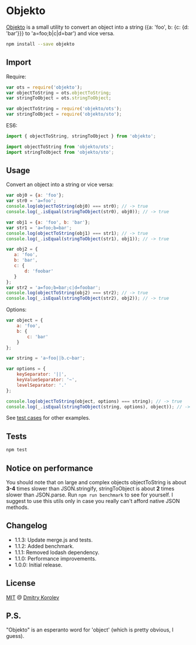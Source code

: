 # Objekto

[Objekto](https://www.npmjs.com/package/objekto) is a small utility to convert an object into a string ({a: 'foo', b: {c: {d: 'bar'}}} to 'a=foo;b|c|d=bar') and vice versa.
```bash
npm install --save objekto
```

## Import
Require:
```js
var ots = require('objekto');
var objectToString = ots.objectToString;
var stringToObject = ots.stringToObject;
```
```js
var objectToString = require('objekto/ots');
var stringToObject = require('objekto/sto');
```

ES6:
```js
import { objectToString, stringToObject } from 'objekto';
```
```js
import objectToString from 'objekto/ots';
import stringToObject from 'objekto/sto';
```

## Usage
Convert an object into a string or vice versa:
```js
var obj0 = {a: 'foo'};
var str0 = 'a=foo';
console.log(objectToString(obj0) === str0); // -> true
console.log(_.isEqual(stringToObject(str0), obj0)); // -> true

var obj1 = {a: 'foo', b: 'bar'};
var str1 = 'a=foo;b=bar';
console.log(objectToString(obj1) === str1); // -> true
console.log(_.isEqual(stringToObject(str1), obj1)); // -> true

var obj2 = {
   a: 'foo',
   b: 'bar',
   c: {
       d: 'foobar'
   }
};
var str2 = 'a=foo;b=bar;c|d=foobar';
console.log(objectToString(obj2) === str2); // -> true
console.log(_.isEqual(stringToObject(str2), obj2)); // -> true
```
Options:
```js
var object = {
    a: 'foo',
    b: {
        c: 'bar'
    }
};

var string = 'a~foo||b.c~bar';

var options = {
    keySeparator: '||',
    keyValueSeparator: '~',
    levelSeparator: '.'
};

console.log(objectToString(object, options) === string); // -> true
console.log(_.isEqual(stringToObject(string, options), object)); // -> true

```
See [test cases](https://github.com/dmitry-korolev/objekto/blob/master/__tests__/index.js) for other examples.

## Tests
```bash
npm test
```

## Notice on performance
You should note that on large and complex objects objectToString is about **3-4** times slower than JSON.stringify, stringToObject is about **2** times slower than JSON.parse. Run `npm run benchmark` to see for yourself. I suggest to  use this utils only in case you really can't afford native JSON methods.

## Changelog
* 1.1.3: Update merge.js and tests.
* 1.1.2: Added benchmark.
* 1.1.1: Removed lodash dependency.
* 1.1.0: Performance improvements.
* 1.0.0: Initial release.

## License
[MIT](https://github.com/dmitry-korolev/objekto/blob/master/LICENSE.md) @ [Dmitry Korolev](http://korolev.dk)

## P.S.
"Objekto" is an esperanto word for 'object' (which is pretty obvious, I guess).
